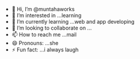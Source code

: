 - 👋 Hi, I’m @muntahaworks
- 👀 I’m interested in ...learning
- 🌱 I’m currently learning ...web and app developing
- 💞️ I’m looking to collaborate on ...
- 📫 How to reach me ...mail
- 😄 Pronouns: ...she
- ⚡ Fun fact: ...i always laugh

<!---
muntahaworks/muntahaworks is a ✨ special ✨ repository because its `README.md` (this file) appears on your GitHub profile.
You can click the Preview link to take a look at your changes.
--->
